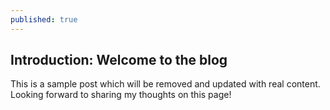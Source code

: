 ```yaml
---
published: true
---
```

## Introduction: Welcome to the blog

This is a sample post which will be removed and updated with real content. Looking forward to sharing my thoughts on this page!
